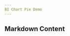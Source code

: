 ```yaml
---
BI Chart Pie Demo
---
```


<script setup>
import { BasicBar } from 'bi-chart'
</script>

## Markdown Content

  <div style="width: 600px; height: 400px;">
    <basic-bar></basic-bar>
  </div>

